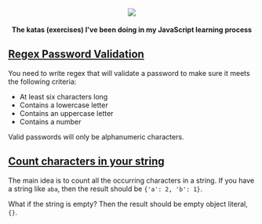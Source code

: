 <h1 align="center">
  <a href="https://git.io/typing-svg">
    <img src="https://readme-typing-svg.herokuapp.com?color=%23B8A716&center=true&vCenter=true&lines=javascript-katas+%F0%9F%8C%90">
  </a>
</h1>
<p align=center><strong>The katas (exercises) I've been doing in my JavaScript learning process</strong></p>

## [Regex Password Validation](https://github.com/McChama/javascript-katas/blob/main/RegexPasswordValidation.js)
You need to write regex that will validate a password to make sure it meets the following criteria:

* At least six characters long
* Contains a lowercase letter
* Contains an uppercase letter
* Contains a number

Valid passwords will only be alphanumeric characters.

## [Count characters in your string](https://github.com/McChama/javascript-katas/blob/main/CountCharactersInYourString.js)
The main idea is to count all the occurring characters in a string. If you have a string like `aba`, then the result should be `{'a': 2, 'b': 1}`.

What if the string is empty? Then the result should be empty object literal, `{}`.